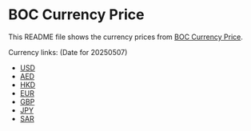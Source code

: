 # BOC Currency Price

This README file shows the currency prices from [BOC Currency Price](https://www.boc.cn/sourcedb/whpj/).

Currency links: (Date for 20250507)

- [USD](https://bocurrencyprice.techina.science/BOC_CURRENCY_PRICE/USD/20250507.json)
- [AED](https://bocurrencyprice.techina.science/BOC_CURRENCY_PRICE/AED/20250507.json)
- [HKD](https://bocurrencyprice.techina.science/BOC_CURRENCY_PRICE/HKD/20250507.json)
- [EUR](https://bocurrencyprice.techina.science/BOC_CURRENCY_PRICE/EUR/20250507.json)
- [GBP](https://bocurrencyprice.techina.science/BOC_CURRENCY_PRICE/GBP/20250507.json)
- [JPY](https://bocurrencyprice.techina.science/BOC_CURRENCY_PRICE/JPY/20250507.json)
- [SAR](https://bocurrencyprice.techina.science/BOC_CURRENCY_PRICE/SAR/20250507.json)
